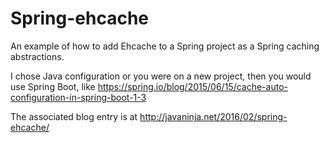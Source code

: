 Spring-ehcache
==============

An example of how to add Ehcache to a Spring project as a Spring caching abstractions.

I chose Java configuration or you were on a new project, then you would use Spring Boot, like https://spring.io/blog/2015/06/15/cache-auto-configuration-in-spring-boot-1-3
 
The associated blog entry is at  http://javaninja.net/2016/02/spring-ehcache/